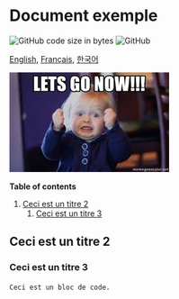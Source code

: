 # Document exemple


![GitHub code size in bytes](https://img.shields.io/github/languages/code-size/ryul1206/multilingual-markdown.svg)
![GitHub](https://img.shields.io/github/license/ryul1206/multilingual-markdown.svg)

[English](example.en.md), [Français](example.fr.md), [한국어](example.kr.md)

![lets go now](lets-go-now.jpg)


**Table of contents**

1. [Ceci est un titre 2](#Ceci-est-un-titre-2)
    1. [Ceci est un titre 3](#Ceci-est-un-titre-3)

## Ceci est un titre 2

### Ceci est un titre 3

```bash
Ceci est un bloc de code.
```


